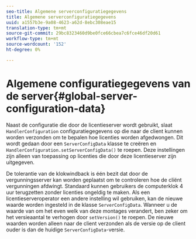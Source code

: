```yaml
---
seo-title: Algemene serverconfiguratiegegevens
title: Algemene serverconfiguratiegegevens
uuid: a1557b3e-9a08-4623-a62d-8ebc308eae15
translation-type: tm+mt
source-git-commit: 29bc8323460d9be0fce66cbea7c6fce46df20d61
workflow-type: tm+mt
source-wordcount: '152'
ht-degree: 0%

---
```



# Algemene configuratiegegevens van de server{#global-server-configuration-data}

Naast de configuratie die door de licentieserver wordt gebruikt, slaat `HandlerConfiguration` configuratiegegevens op die naar de client kunnen worden verzonden om te bepalen hoe licenties worden afgedwongen. Dit wordt gedaan door een `ServerConfigData` klasse te creëren en `HandlerConfiguration.setServerConfigData()` te roepen. Deze instellingen zijn alleen van toepassing op licenties die door deze licentieserver zijn uitgegeven.

De tolerantie van de klokwindback is één bezit dat door de vergunningsserver kan worden geplaatst om te controleren hoe de cliënt vergunningen afdwingt. Standaard kunnen gebruikers de computerklok 4 uur terugzetten zonder licenties ongeldig te maken. Als een licentieserveroperator een andere instelling wil gebruiken, kan de nieuwe waarde worden ingesteld in de klasse `ServerConfigData`. Wanneer u de waarde van om het even welk van deze montages verandert, ben zeker om het versieaantal te verhogen door `setVersion()` te roepen. De nieuwe waarden worden alleen naar de client verzonden als de versie op de client ouder is dan de huidige `ServerConfigData`-versie.
